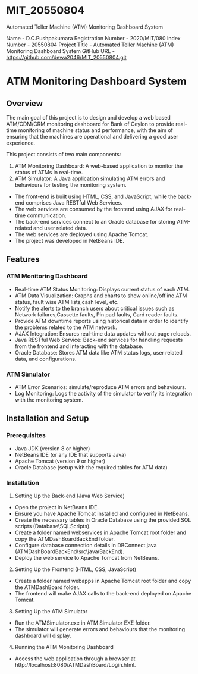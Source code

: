 # MIT_20550804
Automated Teller Machine (ATM) Monitoring Dashboard System

Name 				        - D.C.Pushpakumara
Registration Number - 2020/MIT/080
Index Number 		    - 20550804
Project Title 		  - Automated Teller Machine (ATM) Monitoring Dashboard System
GitHub URL 			    - https://github.com/dewa2046/MIT_20550804.git

# ATM Monitoring Dashboard System

## Overview

The main goal of this project is to design and develop a web based ATM/CDM/CRM monitoring dashboard for Bank of Ceylon to provide real-time monitoring of machine status and performance, with the aim of ensuring that the machines are operational and delivering a good user experience.

This project consists of two main components:
1. ATM Monitoring Dashboard: A web-based application to monitor the status of ATMs in real-time.
2. ATM Simulator: A Java application simulating ATM errors and behaviours for testing the monitoring system.


* The front-end is built using HTML, CSS, and JavaScript, while the back-end comprises Java RESTful Web Services. 
* The web services are consumed by the frontend using AJAX for real-time communication. 
* The back-end services connect to an Oracle database for storing ATM-related and user related data.
* The web services are deployed using Apache Tomcat. 
* The project was developed in NetBeans IDE.

## Features

### ATM Monitoring Dashboard
* Real-time ATM Status Monitoring: Displays current status of each ATM.
* ATM Data Visualization: Graphs and charts to show online/offline ATM status, fault wise ATM lists,cash level, etc.
* Notify the alerts to the branch users about critical issues such as Network failures,Cassette faults, Pin pad faults, Card reader faults.
* Provide ATM downtime reports using historical data in order to identify the problems related to the ATM network.
* AJAX Integration: Ensures real-time data updates without page reloads.
* Java RESTful Web Service: Back-end services for handling requests from the frontend and interacting with the database.
* Oracle Database: Stores ATM data like ATM status logs, user related data, and configurations.

### ATM Simulator
- ATM Error Scenarios: simulate/reproduce ATM errors and behaviours.
- Log Monitoring: Logs the activity of the simulator to verify its integration with the monitoring system.

## Installation and Setup

### Prerequisites
- Java JDK (version 8 or higher)
- NetBeans IDE (or any IDE that supports Java)
- Apache Tomcat (version 9 or higher)
- Oracle Database (setup with the required tables for ATM data)

### Installation

1. Setting Up the Back-end (Java Web Service)

* Open the project in NetBeans IDE.
* Ensure you have Apache Tomcat installed and configured in NetBeans.
* Create the necessary tables in Oracle Database using the provided SQL scripts (Database\SQLScripts).
* Create a folder named webservices in Apache Tomcat root folder and copy the ATMDashBoardBackEnd folder.
* Configure database connection details in DBConnect.java (ATMDashBoardBackEnd\src\java\BackEnd).
* Deploy the web service to Apache Tomcat from NetBeans.

2. Setting Up the Frontend (HTML, CSS, JavaScript)

* Create a folder named webapps in Apache Tomcat root folder and copy the ATMDashBoard folder. 
* The frontend will make AJAX calls to the back-end deployed on Apache Tomcat.

3. Setting Up the ATM Simulator

* Run the ATMSimulator.exe in ATM Simulator EXE folder.
* The simulator will generate errors and behaviours that the monitoring dashboard will display.

4. Running the ATM Monitoring Dashboard

* Access the web application through a browser at http://localhost:8080/ATMDashBoard/Login.html.






